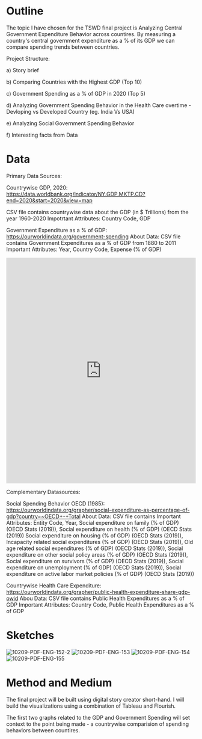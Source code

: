 # Outline

<p> 
  The topic I have chosen for the TSWD final project is Analyzing Central Government Expenditure Behavior across countires.
  By measuring a country's central government expenditure as a % of its GDP we can compare spending trends between countries.
</p>

Project Structure:

a) Story brief

b) Comparing Countries with the Highest GDP (Top 10)

c) Government Spending as a % of GDP in 2020 (Top 5)

d) Analyzing Government Spending Behavior in the Health Care overtime  -  Devloping vs Developed Country (eg. India Vs USA)

e) Analyzing Social Government Spending Behavior 

f) Interesting facts from Data



# Data 

Primary Data Sources:

Countrywise GDP, 2020:  https://data.worldbank.org/indicator/NY.GDP.MKTP.CD?end=2020&start=2020&view=map

CSV file contains countrywise data about the GDP (in $ Trillions) from the year 1960-2020
Impotrtant Attributes: Country Code, GDP

Government Expenditure as a % of GDP: https://ourworldindata.org/government-spending 
About Data: CSV file contains Government Expenditures as a % of GDP from 1880 to 2011
Important Attributes: Year, Country Code, Expense (% of GDP)

<iframe src="https://ourworldindata.org/grapher/total-gov-expenditure-gdp-wdi?time=latest&country=IND~~PER~USA~DEU~GBR" loading="lazy" style="width: 100%; height: 600px; border: 0px none;"></iframe>


Complementary Datasources:

Social Spending Behavior
OECD (1985): https://ourworldindata.org/grapher/social-expenditure-as-percentage-of-gdp?country=~OECD+-+Total
About Data: CSV file contains 
Important Attributes: Entity	Code,	Year,	Social expenditure on family (% of GDP) (OECD Stats (2019)), Social expenditure on health (% of GDP) (OECD Stats (2019)) Social expenditure on housing (% of GDP) (OECD Stats (2019)),	Incapacity related social expenditures (% of GDP) (OECD Stats (2019)),	Old age related social expenditures (% of GDP) (OECD Stats (2019)),	Social expenditure on other social policy areas (% of GDP) (OECD Stats (2019)),	Social expenditure on survivors (% of GDP) (OECD Stats (2019)),	Social expenditure on unemployment (% of GDP) (OECD Stats (2019)),	Social expenditure on active labor market policies (% of GDP) (OECD Stats (2019))

Countrywise Health Care Expenditure:
https://ourworldindata.org/grapher/public-health-expenditure-share-gdp-owid
Abou Data: CSV file contains Public Health Expenditures as a % of GDP
Important Attributes: Country Code, Public Health Expenditures as a % of GDP


# Sketches

![10209-PDF-ENG-152-2](https://user-images.githubusercontent.com/71638700/141886496-031aaf54-fc1e-4fae-b3e5-44f34082cebd.jpg)
![10209-PDF-ENG-153](https://user-images.githubusercontent.com/71638700/141886614-d52b573a-9357-4ba6-ade5-081d63d570f6.jpg)
![10209-PDF-ENG-154](https://user-images.githubusercontent.com/71638700/141886702-e15244a3-d598-4f1c-b2c8-d28bddd14142.jpg)
![10209-PDF-ENG-155](https://user-images.githubusercontent.com/71638700/141886827-feba9088-5040-4c48-b086-24a9b0b26212.jpg)

# Method and Medium

The final project will be built using digital story creator short-hand.  I will build the visualizations using a combination of Tableau and Flourish. </p>
The first two graphs related to the GDP and Government Spending will set context to the point being made - a countrywise comparision of spending behaviors between countires. 












